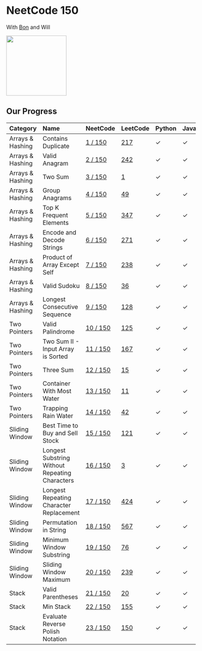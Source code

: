 # NeetCode 150

With [Bon](https://github.com/ethanepiscope/neetcode) and Will

<img src="https://github.com/user-attachments/assets/5d59868e-26a3-47db-abcc-11b7fdde5725" width="160px">

## Our Progress

| Category         | Name                                           | NeetCode                                                                              | LeetCode                                                                           | Python  | JavaScript |
| :--------------- | :--------------------------------------------- | :------------------------------------------------------------------------------------ | :--------------------------------------------------------------------------------- | :------ | :--------- |
| Arrays & Hashing | Contains Duplicate                             | [1 / 150](https://neetcode.io/problems/top-k-elements-in-list)                        | [217](https://leetcode.com/problems/contains-duplicate/)                           | &check; | &check;    |
| Arrays & Hashing | Valid Anagram                                  | [2 / 150](https://neetcode.io/problems/is-anagram)                                    | [242](https://leetcode.com/problems/valid-anagram/)                                | &check; | &check;    |
| Arrays & Hashing | Two Sum                                        | [3 / 150](https://neetcode.io/problems/two-integer-sum)                               | [1](https://leetcode.com/problems/two-sum/)                                        | &check; | &check;    |
| Arrays & Hashing | Group Anagrams                                 | [4 / 150](https://neetcode.io/problems/anagram-groups)                                | [49](https://leetcode.com/problems/group-anagrams/)                                | &check; | &check;    |
| Arrays & Hashing | Top K Frequent Elements                        | [5 / 150](https://neetcode.io/problems/top-k-elements-in-list)                        | [347](https://leetcode.com/problems/top-k-frequent-elements/)                      | &check; | &check;    |
| Arrays & Hashing | Encode and Decode Strings                      | [6 / 150](https://neetcode.io/problems/string-encode-and-decode)                      | [271](https://leetcode.com/problems/encode-and-decode-strings/)                    | &check; | &check;    |
| Arrays & Hashing | Product of Array Except Self                   | [7 / 150](https://neetcode.io/problems/products-of-array-discluding-self)             | [238](https://leetcode.com/problems/product-of-array-except-self/)                 | &check; | &check;    |
| Arrays & Hashing | Valid Sudoku                                   | [8 / 150](https://neetcode.io/problems/valid-sudoku)                                  | [36](https://leetcode.com/problems/valid-sudoku/)                                  | &check; | &check;    |
| Arrays & Hashing | Longest Consecutive Sequence                   | [9 / 150](https://neetcode.io/problems/longest-consecutive-sequence)                  | [128](https://leetcode.com/problems/longest-consecutive-sequence/)                 | &check; | &check;    |
| Two Pointers     | Valid Palindrome                               | [10 / 150](https://neetcode.io/problems/is-palindrome)                                | [125](https://leetcode.com/problems/valid-palindrome/)                             | &check; | &check;    |
| Two Pointers     | Two Sum II - Input Array is Sorted             | [11 / 150](https://neetcode.io/problems/two-integer-sum-ii)                           | [167](https://leetcode.com/problems/two-sum-ii-input-array-is-sorted/)             | &check; | &check;    |
| Two Pointers     | Three Sum                                      | [12 / 150](https://neetcode.io/problems/three-integer-sum)                            | [15](https://leetcode.com/problems/3sum/)                                          | &check; | &check;    |
| Two Pointers     | Container With Most Water                      | [13 / 150](https://neetcode.io/problems/max-water-container)                          | [11](https://leetcode.com/problems/container-with-most-water/)                     | &check; | &check;    |
| Two Pointers     | Trapping Rain Water                            | [14 / 150](https://neetcode.io/problems/trapping-rain-water)                          | [42](https://leetcode.com/problems/trapping-rain-water/)                           | &check; | &check;    |
| Sliding Window   | Best Time to Buy and Sell Stock                | [15 / 150](https://neetcode.io/problems/buy-and-sell-crypto)                          | [121](https://leetcode.com/problems/best-time-to-buy-and-sell-stock/)              | &check; | &check;    |
| Sliding Window   | Longest Substring Without Repeating Characters | [16 / 150](https://neetcode.io/problems/longest-substring-without-duplicates)         | [3](https://leetcode.com/problems/longest-substring-without-repeating-characters/) | &check; | &check;    |
| Sliding Window   | Longest Repeating Character Replacement        | [17 / 150](https://neetcode.io/problems/longest-repeating-substring-with-replacement) | [424](https://leetcode.com/problems/longest-repeating-character-replacement/)      | &check; | &check;    |
| Sliding Window   | Permutation in String                          | [18 / 150](https://neetcode.io/problems/longest-repeating-substring-with-replacement) | [567](https://leetcode.com/problems/permutation-in-string/)                        | &check; | &check;    |
| Sliding Window   | Minimum Window Substring                       | [19 / 150](https://neetcode.io/problems/minimum-window-with-characters)               | [76](https://leetcode.com/problems/minimum-window-substring/)                      | &check; | &check;    |
| Sliding Window   | Sliding Window Maximum                         | [20 / 150](https://neetcode.io/problems/sliding-window-maximum)                       | [239](https://leetcode.com/problems/sliding-window-maximum/)                       | &check; | &check;    |
| Stack            | Valid Parentheses                              | [21 / 150](https://neetcode.io/problems/validate-parentheses)                         | [20](https://leetcode.com/problems/valid-parentheses/)                             | &check; | &check;    |
| Stack            | Min Stack                                      | [22 / 150](https://neetcode.io/problems/minimum-stack)                                | [155](https://leetcode.com/problems/min-stack/)                                    | &check; | &check;    |
| Stack            | Evaluate Reverse Polish Notation               | [23 / 150](https://neetcode.io/problems/evaluate-reverse-polish-notation)             | [150](https://leetcode.com/problems/evaluate-reverse-polish-notation/)             | &check; | &check;    |
